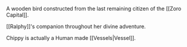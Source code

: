 A wooden bird constructed from the last remaining citizen of the [[Zoro Capital]].

[[Ralphy]]'s companion throughout her divine adventure.

Chippy is actually a Human made [[Vessels|Vessel]].